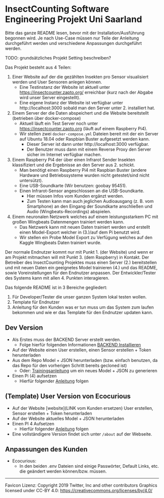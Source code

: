 # InsectCounting Software Engineering Projekt Uni Saarland

Bitte das ganze README lesen, bevor mit der Installation/Ausführung begonnen wird.
Je nach Use-Case müssen nur Teile der Anleitung durchgeführt werden und verschiedene Anpassungen durchgeführt werden.

TODO: grundsätzliches Projekt Setting beschreiben?

Das Projekt besteht aus 4 Teilen:
1. Einer Website auf der die gezählten Insekten pro Sensor visualisiert werden und User Sensoren anlegen können.
    - Eine Testinstanz der Website ist aktuell unter https://insectcounter.zapto.org/ erreichbar (kurz nach der Abgabe wird unser Server eingestellt).
    - Eine eigene Instanz der Website ist verfügbar unter http://localhost:3000 sobald man den Server unter 2. installiert hat.
2. Einem Server der die Daten abspeichert und die Website bereitstellt (betrieben über docker-compose)
    - Aktuell läuft ein Test Server noch unter https://insectcounter.zapto.org (läuft auf einem Raspberry Pi4).
    - Wir stellen zwei `docker-compose.yml` Dateien bereit mit der ein Server auf Ubuntu 18.04 oder  Raspbian Buster aufgesetzt werden kann.
        - Dieser Server ist dann unter http://localhost:3000 verfügbar.
        - Der Benutzer muss dann mit einem Reverse Proxy den Server sicher im Internet verfügbar machen.
3. Einem Raspberry Pi4 der über einen Infrarot Sender Insekten klassifiziert und die Ergebnisse an den Server aus 2. schickt.
    - Man benötigt einen Raspberry Pi4 mit Raspbian Buster (andere Hardware und Betriebssysteme wurden nicht getestet/sind nicht untersützt).
    - Eine USB-Soundkarte (Wir benutzen: goobay 95451).
    - Einen Infrarot-Sensor angeschlossen an die USB-Soundkarte.
        - Hier müssen Infos vom Kunden ergänzt werden.
        - Zum Testen kann man auch jeglichen Audioausgang (z. B. vom Smartphone) an den Eingang der Soundkarte anschließen und Audio (Wingbeats-Recordings) abspielen.  
4. Einem neuronalen Netzwerk welches auf einem leistungsstarkem PC mit großen Wingbeats Datenmengen trainiert werden kann.
    - Das Netzwerk kann mit neuen Daten trainiert werden und erstellt einen Model-Export welcher in (3.)/auf dem Pi benutzt wird.
    - Wir stellen ein Probe Model Export zu Verfügung welches auf den Kaggle Wingbeats Daten trainiert wurde. 
    
Der normale Endnutzer kommt nur mit Punkt 1. (der Website) und wenn er am Projekt mitmachen will mit Punkt 3. (dem Raspberry) in Kontakt.
Der Betreiber des InsectCounting Projektes muss einen Server (2.) bereitstellen und mit neuen Daten ein geeignetes Model trainieren (4.) und das README, sowie Voreinstellungen für den Endnutzer anpassen.
Der Entwickler/Tester des Systems kann mit allen 4. Punkten interagieren. 

Das folgende README ist in 3 Bereiche gegliedert:
1. Für Developer/Tester die unser ganzen System lokal testen wollen.
2. Template für Endnutzer
3. Anleitung für den Kunden was er tun muss um das System zum laufen bekommen und wie er das Template für den Endnutzer updaten kann.


## Dev Version 
- Als Erstes muss der BACKEND Server erstellt werden.
    - Folge hierfür folgenden Informationen [BACKEND Installieren](p29-server/README.md#Vorraussetzungen)
- Auf der Website einen User erstellen, einen Sensor erstellen + Token herunterladen
- Aus dem Repo Model + JSON herunterladen (bzw. einfach benutzen, da das Repo für den vorherigen Schritt bereits gecloned ist)
    - Oder: [Trainingsanleitung](/src/model/README.md) um ein neues Model + JSON zu generieren
- Einen Pi (4) aufsetzen
    - Hierfür folgender [Anleitung](SETUPPI.md) folgen

## (Template) User Version von Ecocurious
- Auf der Website [website](LINK vom Kunden ersetzen) User erstellen, Sensor erstellen + Token herunterladen
- Auf der Website aktuelles Model + JSON herunterladen
- Einen PI 4 Aufsetzen
    - Hierfür folgender [Anleitung](SETUPPI.md) folgen
- Eine vollständigere Version findet sich unter `/about` auf der Webseite.
    
## Anpassungen des Kunden
- Ecocurious:
    - In den beiden .env Dateien sind einige Passwörter, Default Links, etc. die geändert werden können/bzw. müssen.

---
Favicon Lizenz:
Copyright 2019 Twitter, Inc and other contributors
Graphics licensed under CC-BY 4.0: https://creativecommons.org/licenses/by/4.0/
